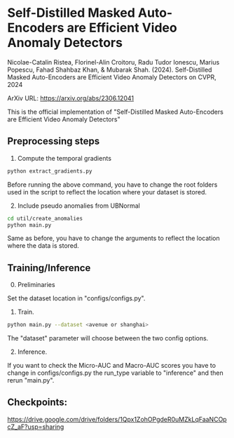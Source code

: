 # Self-Distilled Masked Auto-Encoders are Efficient Video Anomaly Detectors

Nicolae-Catalin Ristea, Florinel-Alin Croitoru, Radu Tudor Ionescu, Marius Popescu, Fahad Shahbaz Khan, & Mubarak Shah. (2024). Self-Distilled Masked Auto-Encoders are Efficient Video Anomaly Detectors on CVPR, 2024

ArXiv URL: https://arxiv.org/abs/2306.12041

This is the official implementation of "Self-Distilled Masked Auto-Encoders are Efficient Video Anomaly Detectors"



## Preprocessing steps

1. Compute the temporal gradients
```bash
python extract_gradients.py 
```
Before running the above command, you have to change the root folders used in the script to reflect the location where your dataset is stored.

2. Include pseudo anomalies from UBNormal
```bash
cd util/create_anomalies
python main.py
```
Same as before, you have to change the arguments to reflect the location where the data is stored.

## Training/Inference
0. Preliminaries

Set the dataset location in "configs/configs.py".

1. Train.
```bash
python main.py --dataset <avenue or shanghai>
```
The "dataset" parameter will choose between the two config options.

2. Inference.

If you want to check the Micro-AUC and Macro-AUC scores you have to change in configs/configs.py the run_type variable to "inference"
and then rerun "main.py".

## Checkpoints:

https://drive.google.com/drive/folders/1Qpx1ZohOPgdeR0uMZkLqFaaNCOpcZ_aF?usp=sharing

